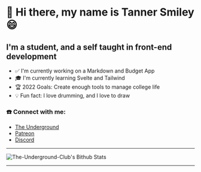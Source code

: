# 👋 Hi there, my name is Tanner Smiley 😄

## I'm a student, and a self taught in front-end development

- ✅ I'm currently working on a Markdown and Budget App
- 🎓 I'm currently learning Svelte and Tailwind
- 🏆 2022 Goals: Create enough tools to manage college life
- 💡 Fun fact: I love drumming, and I love to draw

### ☎️ Connect with me:

- [The Underground](https://the-underground.xyz)
- [Patreon](https://www.patreon.com/theundergroundclub)
- [Discord](https://discord.gg/b9AMnrcXHY)

---

<img alt="The-Underground-Club's Bithub Stats" src="https://github-readme-stats.vercel.app/api?username=The-Underground-Club&show_icons=true&hide_border=true" />

---
